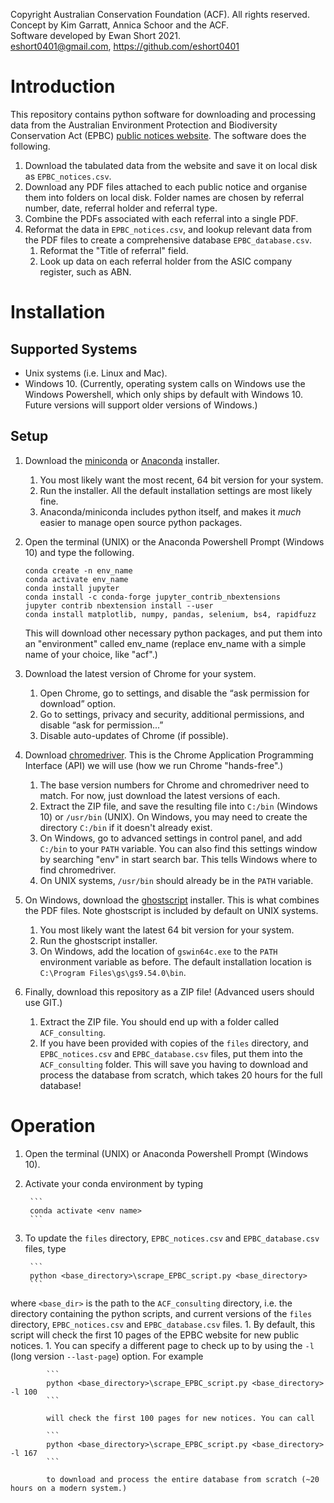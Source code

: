Copyright Australian Conservation Foundation (ACF). All rights reserved.<br>
Concept by Kim Garratt, Annica Schoor and the ACF.<br>
Software developed by Ewan Short 2021. <br>
<eshort0401@gmail.com>, <https://github.com/eshort0401> <br>

# Introduction
This repository contains python software for downloading and processing data
from the Australian Environment Protection and Biodiversity Conservation Act (EPBC)
[public notices website](http://epbcnotices.environment.gov.au/publicnoticesreferrals/).
The software does the following.
1. Download the tabulated data from the website and save it on local disk
as `EPBC_notices.csv`.
1. Download any PDF files attached to each public notice and organise them into folders on local disk.
Folder names are chosen by referral number, date, referral holder
and referral type.
1. Combine the PDFs associated with each referral into a single PDF.
1. Reformat the data in `EPBC_notices.csv`, and lookup relevant data from the
PDF files to create a comprehensive database `EPBC_database.csv`.
    1. Reformat the "Title of referral" field.
    1. Look up data on each referral holder from the ASIC company register, such as ABN.

# Installation

## Supported Systems
- Unix systems (i.e. Linux and Mac).
- Windows 10. (Currently, operating system calls on Windows use the Windows Powershell,
which only ships by default with Windows 10. Future versions will support
older versions of Windows.)

## Setup
1. Download the [miniconda](https://docs.conda.io/en/latest/miniconda.html) or
[Anaconda](https://www.anaconda.com/products/individual-b) installer.
    1. You most likely want the most recent, 64 bit version for your system.
    1. Run the installer. All the default installation settings are most likely fine.
    1. Anaconda/miniconda includes python itself, and makes it *much* easier to
  manage open source python packages.
1. Open the terminal (UNIX) or the Anaconda Powershell Prompt (Windows 10) and type
the following.

    ```
    conda create -n env_name
    conda activate env_name
    conda install jupyter
    conda install -c conda-forge jupyter_contrib_nbextensions
    jupyter contrib nbextension install --user
    conda install matplotlib, numpy, pandas, selenium, bs4, rapidfuzz
    ```

    This will download other necessary python packages, and put them into an
    "environment" called env_name (replace env_name with a simple name of your choice, like "acf".)
1. Download the latest version of Chrome for your system.
    1. Open Chrome, go to settings, and disable the “ask permission for download” option.
    1. Go to settings, privacy and security, additional permissions, and disable “ask for permission...”
    1. Disable auto-updates of Chrome (if possible).
1. Download [chromedriver](https://chromedriver.chromium.org/downloads). This is the Chrome
Application Programming Interface (API) we will use (how we run Chrome "hands-free".)
    1. The base version numbers for Chrome and chromedriver need to match. For now,
    just download the latest versions of each.
    1. Extract the ZIP file, and save the resulting file into `C:/bin` (Windows 10)
    or `/usr/bin` (UNIX). On Windows, you may need to create the directory `C:/bin`
    if it doesn't already exist.
    1. On Windows, go to advanced settings in control panel, and add `C:/bin`
    to your `PATH` variable. You can also find this settings window by searching
    "env" in start search bar. This tells Windows where to find chromedriver.
    1. On UNIX systems, `/usr/bin` should already be in the `PATH` variable.
1. On Windows, download the [ghostscript](https://www.ghostscript.com/download/gsdnld.html) installer.
This is what combines the PDF files. Note ghostscript is included by default
on UNIX systems.    
    1. You most likely want the latest 64 bit version for your system.
    1. Run the ghostscript installer.
    1. On Windows, add the location of `gswin64c.exe` to the `PATH` environment variable as before. The
    default installation location is `C:\Program Files\gs\gs9.54.0\bin`.
1. Finally, download this repository as a ZIP file! (Advanced users should use GIT.)
    1. Extract the ZIP file. You should end up with a folder called `ACF_consulting`.
    1. If you have been provided with copies of the `files` directory, and `EPBC_notices.csv`
    and `EPBC_database.csv` files, put them into the `ACF_consulting` folder. This
    will save you having to download and process the database from scratch, which takes 20 hours
    for the full database!  

# Operation
1. Open the terminal (UNIX) or Anaconda Powershell Prompt (Windows 10).
1. Activate your conda environment by typing

        ```
        conda activate <env name>
        ```

1. To update the `files` directory, `EPBC_notices.csv` and `EPBC_database.csv` files,
type

        ```
        python <base_directory>\scrape_EPBC_script.py <base_directory>
        ```

where `<base_dir>` is the path to the `ACF_consulting` directory, i.e. the directory
containing the python scripts, and current versions of the `files` directory,
`EPBC_notices.csv` and `EPBC_database.csv` files.
    1. By default, this script will check the first 10 pages of the EPBC website for new
    public notices.
    1. You can specify a different page to check up to by using the `-l`
    (long version `--last-page`) option. For example

            ```
            python <base_directory>\scrape_EPBC_script.py <base_directory> -l 100
            ```

            will check the first 100 pages for new notices. You can call

            ```
            python <base_directory>\scrape_EPBC_script.py <base_directory> -l 167
            ```

            to download and process the entire database from scratch (~20 hours on a modern system.)
